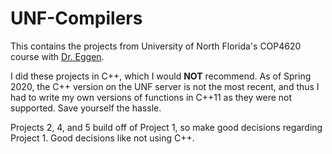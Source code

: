 # UNF-Compilers
This contains the projects from University of North Florida's COP4620 course with [Dr. Eggen](https://www.unf.edu/~ree/).

I did these projects in C++, which I would **NOT** recommend. As of Spring 2020, the C++ version on the UNF server is not the most recent, and thus I had to write my own versions of functions in C++11 as they were not supported. Save yourself the hassle.

Projects 2, 4, and 5 build off of Project 1, so make good decisions regarding Project 1. Good decisions like not using C++.
